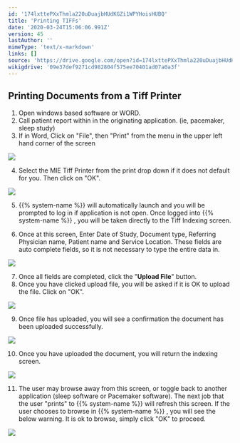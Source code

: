 ```yaml
---
id: '174lxttePXxThmla220uDuajbHUdKGZi1WPYHoisHUBQ'
title: 'Printing TIFFs'
date: '2020-03-24T15:06:06.991Z'
version: 45
lastAuthor: ''
mimeType: 'text/x-markdown'
links: []
source: 'https://drive.google.com/open?id=174lxttePXxThmla220uDuajbHUdKGZi1WPYHoisHUBQ'
wikigdrive: '09e37def9271cd982804f575ee70401ad07a0a3f'
---
```

## Printing Documents from a Tiff Printer

1. Open windows based software or WORD.
2. Call patient report within in the originating application. (ie, pacemaker, sleep study)
3. If in Word, Click on "File", then "Print" from the menu in the upper left hand corner of the screen

![](../printing-tiffs.assets/e9710c72c49e447685055266f8fd27fa.png)

4. Select the MIE Tiff Printer from the print drop down if it does not default for you. Then click on "OK".

![](../printing-tiffs.assets/d862dcb130a3d50e381d64e270eb0762.png)

5. {{% system-name %}} will automatically launch and you will be prompted to log in if application is not open. Once logged into {{% system-name %}} , you will be taken directly to the Tiff Indexing screen.

6. Once at this screen, Enter Date of Study, Document type, Referring Physician name, Patient name and Service Location. These fields are auto complete fields, so it is not necessary to type the entire data in.

![](../printing-tiffs.assets/269180a9e9c842b84ae8b4e3ec025668.png)

7. Once all fields are completed, click the "<strong>Upload File</strong>" button.
8. Once you have clicked upload file, you will be asked if it is OK to upload the file. Click on "OK".

![](../printing-tiffs.assets/5c1cd4982024718eef0cc997bfc42cad.png)

9. Once file has uploaded, you will see a confirmation the document has been uploaded successfully.

![](../printing-tiffs.assets/cf3a6ad885fd0c0d4c7dbab2456410c0.png)

10. Once you have uploaded the document, you will return the indexing screen.

![](../printing-tiffs.assets/269180a9e9c842b84ae8b4e3ec025668.png)

11. The user may browse away from this screen, or toggle back to another application (sleep software or Pacemaker software). The next job that the user "prints" to {{% system-name %}} will refresh this screen. If the user chooses to browse in {{% system-name %}} , you will see the below warning. It is ok to browse, simply click "OK" to proceed.

![](../printing-tiffs.assets/26db0ed39b7643a3b6e5282378ed757c.png)
